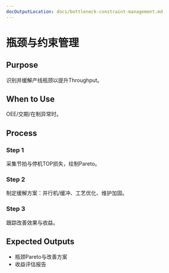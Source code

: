 ```yaml
---
docOutputLocation: docs/bottleneck-constraint-management.md
---
```


# 瓶颈与约束管理

## Purpose

识别并缓解产线瓶颈以提升Throughput。

## When to Use

OEE/交期/在制异常时。

## Process

### Step 1

采集节拍与停机TOP损失，绘制Pareto。

### Step 2

制定缓解方案：并行机/缓冲、工艺优化、维护加固。

### Step 3

跟踪改善效果与收益。

## Expected Outputs

- 瓶颈Pareto与改善方案
- 收益评估报告
